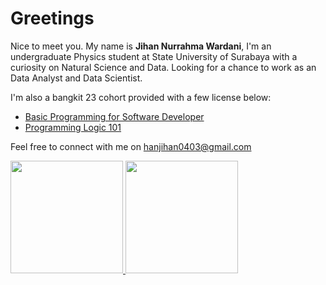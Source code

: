 # Greetings

Nice to meet you. My name is **Jihan Nurrahma Wardani**, I'm an undergraduate Physics student at State University of Surabaya with a curiosity on Natural Science and Data. Looking for a chance to work as an Data Analyst and Data Scientist.

I'm also a bangkit 23 cohort provided with a few license below:
  * [Basic Programming for Software Developer](https://www.dicoding.com/certificates/1RXY6RY2MZVM)
  * [Programming Logic 101](https://www.dicoding.com/certificates/0LZ09039NZ65)

Feel free to connect with me on hanjihan0403@gmail.com

<p align="left">
<a href="https://github.com/Jihan-03">
  <img height="180em" src="https://github-readme-stats-eight-theta.vercel.app/api?username=gilangadhan&show_icons=true&theme=algolia&include_all_commits=true&count_private=true"/>
  <img height="180em" src="https://github-readme-stats-eight-theta.vercel.app/api/top-langs/?username=gilangadhan&layout=compact&langs_count=8&theme=algolia"/>
</a>
</p>
